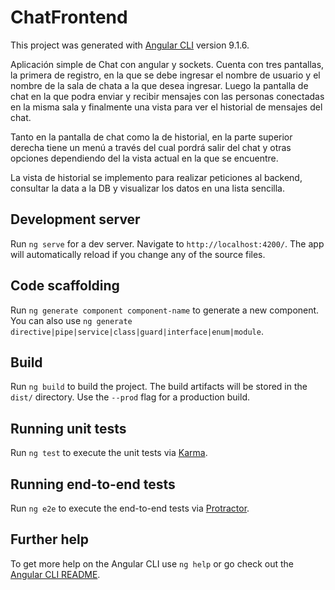 # ChatFrontend

This project was generated with [Angular CLI](https://github.com/angular/angular-cli) version 9.1.6.

Aplicación simple de Chat con angular y sockets.
Cuenta con tres pantallas, la primera de registro, en la que se debe ingresar el nombre de  usuario y el nombre de la sala de chata a la que desea ingresar. Luego la pantalla de chat en la que podra enviar y recibir mensajes con las personas conectadas en la misma sala y finalmente una vista para ver el historial de mensajes del chat.

Tanto en la pantalla de chat como la de historial, en la parte superior derecha tiene un menú a través del cual pordrá salir del chat y otras opciones dependiendo del la vista actual en la que se encuentre.

La vista de historial se implemento para realizar peticiones al backend, consultar la data a la DB y visualizar los datos en una lista sencilla.

## Development server

Run `ng serve` for a dev server. Navigate to `http://localhost:4200/`. The app will automatically reload if you change any of the source files.

## Code scaffolding

Run `ng generate component component-name` to generate a new component. You can also use `ng generate directive|pipe|service|class|guard|interface|enum|module`.

## Build

Run `ng build` to build the project. The build artifacts will be stored in the `dist/` directory. Use the `--prod` flag for a production build.

## Running unit tests

Run `ng test` to execute the unit tests via [Karma](https://karma-runner.github.io).

## Running end-to-end tests

Run `ng e2e` to execute the end-to-end tests via [Protractor](http://www.protractortest.org/).

## Further help

To get more help on the Angular CLI use `ng help` or go check out the [Angular CLI README](https://github.com/angular/angular-cli/blob/master/README.md).
